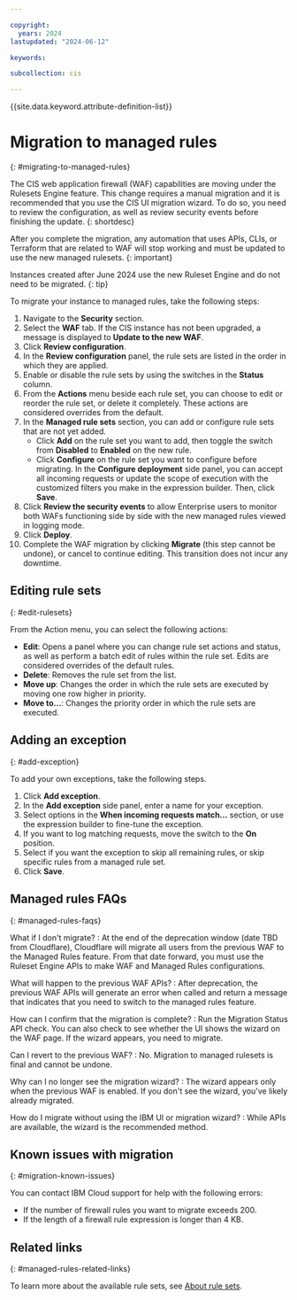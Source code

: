 ```yaml
---

copyright:
  years: 2024
lastupdated: "2024-06-12"

keywords:

subcollection: cis

---
```


{{site.data.keyword.attribute-definition-list}}


# Migration to managed rules
{: #migrating-to-managed-rules}

The CIS web application firewall (WAF) capabilities are moving under the Rulesets Engine feature. This change requires a manual migration and it is recommended that you use the CIS UI migration wizard. To do so, you need to review the configuration, as well as review security events before finishing the update.
{: shortdesc}

After you complete the migration, any automation that uses APIs, CLIs, or Terraform that are related to WAF will stop working and must be updated to use the new managed rulesets.
{: important}

Instances created after June 2024 use the new Ruleset Engine and do not need to be migrated.
{: tip}

To migrate your instance to managed rules, take the following steps:

1. Navigate to the **Security** section.
1. Select the **WAF** tab. If the CIS instance has not been upgraded, a message is displayed to **Update to the new WAF**.
1. Click **Review configuration**.
1. In the **Review configuration** panel, the rule sets are listed in the order in which they are applied.
1. Enable or disable the rule sets by using the switches in the **Status** column.
1. From the **Actions** menu beside each rule set, you can choose to edit or reorder the rule set, or delete it completely. These actions are considered overrides from the default.
1. In the **Managed rule sets** section, you can add or configure rule sets that are not yet added.
   * Click **Add** on the rule set you want to add, then toggle the switch from **Disabled** to **Enabled** on the new rule.
   * Click **Configure** on the rule set you want to configure before migrating. In the **Configure deployment** side panel, you can accept all incoming requests or update the scope of execution with the customized filters you make in the expression builder. Then, click **Save**.
1. Click **Review the security events** to allow Enterprise users to monitor both WAFs functioning side by side with the new managed rules viewed in logging mode.
1. Click **Deploy**.
1. Complete the WAF migration by clicking **Migrate** (this step cannot be undone), or cancel to continue editing. This transition does not incur any downtime.

## Editing rule sets
{: #edit-rulesets}

From the Action menu, you can select the following actions:

* **Edit**: Opens a panel where you can change rule set actions and status, as well as perform a batch edit of rules within the rule set. Edits are considered overrides of the default rules.
* **Delete**: Removes the rule set from the list.
* **Move up**: Changes the order in which the rule sets are executed by moving one row higher in priority.
* **Move to...**: Changes the priority order in which the rule sets are executed.

## Adding an exception
{: #add-exception}

To add your own exceptions, take the following steps.

1. Click **Add exception**.
1. In the **Add exception** side panel, enter a name for your exception.
1. Select options in the **When incoming requests match...** section, or use the expression builder to fine-tune the exception.
1. If you want to log matching requests, move the switch to the **On** position.
1. Select if you want the exception to skip all remaining rules, or skip specific rules from a managed rule set.
1. Click **Save**.

## Managed rules FAQs
{: #managed-rules-faqs}

What if I don't migrate?
:   At the end of the deprecation window (date TBD from Cloudflare), Cloudflare will migrate all users from the previous WAF to the Managed Rules feature. From that date forward, you must use the Ruleset Engine APIs to make WAF and Managed Rules configurations.

What will happen to the previous WAF APIs?
:   After deprecation, the previous WAF APIs will generate an error when called and return a message that indicates that you need to switch to the managed rules feature.

How can I confirm that the migration is complete?
:   Run the Migration Status API check. You can also check to see whether the UI shows the wizard on the WAF page. If the wizard appears, you need to migrate.

Can I revert to the previous WAF?
:   No. Migration to managed rulesets is final and cannot be undone.

Why can I no longer see the migration wizard?
:   The wizard appears only when the previous WAF is enabled. If you don't see the wizard, you've likely already migrated.

How do I migrate without using the IBM UI or migration wizard?
:   While APIs are available, the wizard is the recommended method.

## Known issues with migration
{: #migration-known-issues}

You can contact IBM Cloud support for help with the following errors:

* If the number of firewall rules you want to migrate exceeds 200.
* If the length of a firewall rule expression is longer than 4 KB.

## Related links
{: #managed-rules-related-links}

To learn more about the available rule sets, see [About rule sets](/docs/cis?topic=cis-about-rule-sets).
